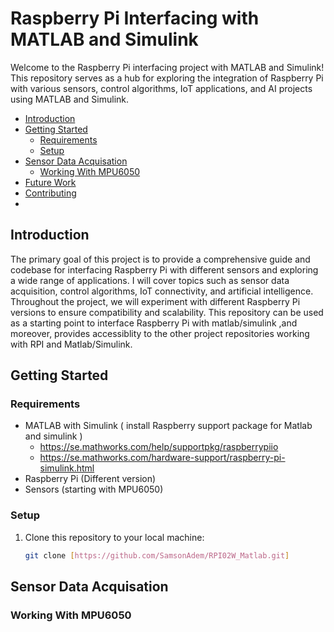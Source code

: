 # Raspberry Pi Interfacing with MATLAB and Simulink

Welcome to the Raspberry Pi interfacing project with MATLAB and Simulink! This repository serves as a hub for exploring the integration of Raspberry Pi with various sensors, control algorithms, IoT applications, and AI projects using MATLAB and Simulink.

- [Introduction](#introduction)
- [Getting Started](#getting-started)
  - [Requirements](#requirements)
  - [Setup](#setup)
- [Sensor Data Acquisation](#sensor-data-acquisation)
  - [Working With MPU6050](#working-with-mpu6050)
- [Future Work](#future-work)
- [Contributing](#contributing)
- 
## Introduction

The primary goal of this project is to provide a comprehensive guide and codebase for interfacing Raspberry Pi with different sensors and exploring a wide range of applications. I will cover topics such as sensor data acquisition, control algorithms, IoT connectivity, and artificial intelligence. Throughout the project, we will experiment with different Raspberry Pi versions to ensure compatibility and scalability. This repository can be used as a starting point to interface Raspberry Pi with matlab/simulink ,and moreover, provides accessiblity to the other project repositories working with RPI and Matlab/Simulink.

## Getting Started

### Requirements

- MATLAB with Simulink ( install Raspberry support package for Matlab and simulink )
  - https://se.mathworks.com/help/supportpkg/raspberrypiio
  - https://se.mathworks.com/hardware-support/raspberry-pi-simulink.html
- Raspberry Pi (Different version)
- Sensors (starting with MPU6050)

### Setup

1. Clone this repository to your local machine:

   ```bash
   git clone [https://github.com/SamsonAdem/RPI02W_Matlab.git]

## Sensor Data Acquisation
  ### Working With MPU6050   
